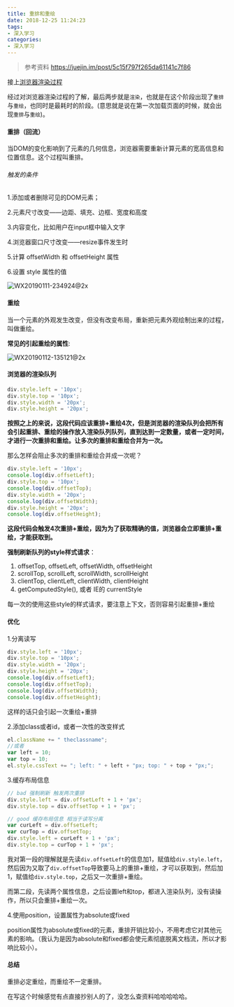 ```yaml
---
title: 重排和重绘
date: 2018-12-25 11:24:23
tags: 
- 深入学习
categories: 
- 深入学习
---
```


> 参考资料		 https://juejin.im/post/5c15f797f265da61141c7f86

接上[浏览器渲染过程](https://qinhanwen.github.io/2018/12/26/%E4%BA%86%E8%A7%A3%E6%B5%8F%E8%A7%88%E5%99%A8%E6%B8%B2%E6%9F%93%E8%BF%87%E7%A8%8B/)

经过对浏览器渲染过程的了解，最后两步就是`渲染`，也就是在这个阶段出现了`重排`与`重绘`，也同时是最耗时的阶段。(意思就是说在第一次加载页面的时候，就会出现`重排`与`重绘`)。



#### 重排（回流）

当DOM的变化影响到了元素的几何信息，浏览器需要重新计算元素的宽高信息和位置信息。这个过程叫重排。



###### 触发的条件

1.添加或者删除可见的DOM元素；

2.元素尺寸改变——边距、填充、边框、宽度和高度

3.内容变化，比如用户在input框中输入文字

4.浏览器窗口尺寸改变——resize事件发生时

5.计算 offsetWidth 和 offsetHeight 属性

6.设置 style 属性的值



![WX20190111-234924@2x](http://www.qinhanwen.xyz/images/WX20190111-234924@2x.png)





#### 重绘

当一个元素的外观发生改变，但没有改变布局，重新把元素外观绘制出来的过程，叫做重绘。

**常见的引起重绘的属性**:



![WX20190112-135121@2x](http://www.qinhanwen.xyz/images/WX20190112-135121@2x.png)



#### 浏览器的渲染队列

```javascript
div.style.left = '10px';
div.style.top = '10px';
div.style.width = '20px';
div.style.height = '20px';
```

**按照之上的来说，这段代码应该重排+重绘4次，但是浏览器的渲染队列会把所有会引起重排、重绘的操作放入渲染队列队列，直到达到一定数量，或者一定时间，才进行一次重排和重绘。让多次的重排和重绘合并为一次。**



那么怎样会阻止多次的重排和重绘合并成一次呢？

```javascript
div.style.left = '10px';
console.log(div.offsetLeft);
div.style.top = '10px';
console.log(div.offsetTop);
div.style.width = '20px';
console.log(div.offsetWidth);
div.style.height = '20px';
console.log(div.offsetHeight);
```

**这段代码会触发4次重排+重绘，因为为了获取精确的值，浏览器会立即重排+重绘，才能获取到。**



**强制刷新队列的style样式请求**：

1. offsetTop, offsetLeft, offsetWidth, offsetHeight
2. scrollTop, scrollLeft, scrollWidth, scrollHeight
3. clientTop, clientLeft, clientWidth, clientHeight
4. getComputedStyle(), 或者 IE的 currentStyle



每一次的使用这些style的样式请求，要注意上下文，否则容易引起重排+重绘



#### 优化

1.分离读写

```javascript
div.style.left = '10px';
div.style.top = '10px';
div.style.width = '20px';
div.style.height = '20px';
console.log(div.offsetLeft);
console.log(div.offsetTop);
console.log(div.offsetWidth);
console.log(div.offsetHeight);
```

这样的话只会引起一次重绘+重排



2.添加class或者id，或者一次性的改变样式

```javascript
el.className += " theclassname";
//或者
var left = 10;
var top = 10;
el.style.cssText += "; left: " + left + "px; top: " + top + "px;";
```



3.缓存布局信息

```javascript
// bad 强制刷新 触发两次重排
div.style.left = div.offsetLeft + 1 + 'px';
div.style.top = div.offsetTop + 1 + 'px';

// good 缓存布局信息 相当于读写分离
var curLeft = div.offsetLeft;
var curTop = div.offsetTop;
div.style.left = curLeft + 1 + 'px';
div.style.top = curTop + 1 + 'px';
```

我对第一段的理解就是先读`div.offsetLeft`的信息加1，赋值给`div.style.left`，然后因为又取了`div.offsetTop`导致要马上的重排+重绘，才可以获取到，然后加1，赋值给`div.style.top`，之后又一次重排+重绘。

而第二段，先读两个属性信息，之后设置left和top，都进入渲染队列，没有读操作，所以只会重排+重绘一次。



4.使用position，设置属性为absolute或fixed

position属性为absolute或fixed的元素，重排开销比较小，不用考虑它对其他元素的影响。（我认为是因为absolute和fixed都会使元素彻底脱离文档流，所以才影响比较小）。



#### 总结

重排必定重绘，而重绘不一定重排。



在写这个时候感觉有点直接抄别人的了，没怎么查资料哈哈哈哈哈。



